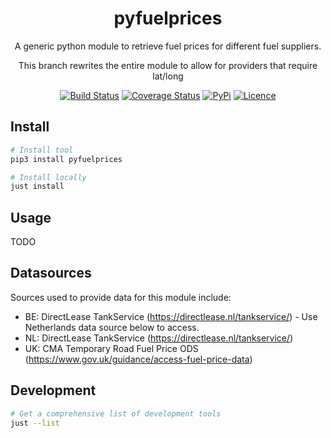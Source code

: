 <div align="center">

# pyfuelprices

A generic python module to retrieve fuel prices for different fuel suppliers.

This branch rewrites the entire module to allow for providers that require lat/long

[![Build Status](https://github.com/pantherale0/pyfuelprices/workflows/build/badge.svg)](https://github.com/pantherale0/pyfuelprices/actions)
[![Coverage Status](https://coveralls.io/repos/github/pantherale0/pyfuelprices/badge.svg?branch=main)](https://coveralls.io/github/pantherale0/pyfuelprices?branch=main)
[![PyPi](https://img.shields.io/pypi/v/pyfuelprices)](https://pypi.org/project/pyfuelprices)
[![Licence](https://img.shields.io/github/license/pantherale0/pyfuelprices)](LICENSE)

</div>

## Install

```bash
# Install tool
pip3 install pyfuelprices

# Install locally
just install
```

## Usage

TODO

## Datasources

Sources used to provide data for this module include:

- BE: DirectLease TankService (https://directlease.nl/tankservice/) - Use Netherlands data source below to access.
- NL: DirectLease TankService (https://directlease.nl/tankservice/)
- UK: CMA Temporary Road Fuel Price ODS (https://www.gov.uk/guidance/access-fuel-price-data)

## Development

```bash
# Get a comprehensive list of development tools
just --list
```
